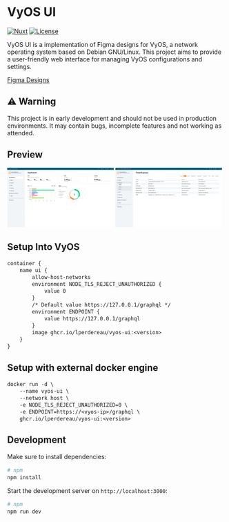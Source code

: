 # VyOS UI

[![Nuxt](https://img.shields.io/badge/Nuxt-3.0.0-brightgreen.svg?style=flat-square)](https://nuxt.com)
[![License](https://img.shields.io/badge/license-MIT-blue.svg?style=flat-square)](https://opensource.org/licenses/MIT)

VyOS UI is a implementation of Figma designs for VyOS, a network operating system based on Debian GNU/Linux. This project aims to provide a user-friendly web interface for managing VyOS configurations and settings.

[Figma Designs](https://www.figma.com/design/mgkpvjKunwWe1qDX3Tp1iF/VyOS-Local-UI?node-id=7114-58578&p=f&t=d3FLslxUr7KKm81J-0)

## ⚠️ Warning
This project is in early development and should not be used in production environments. It may contain bugs, incomplete features and not working as attended.


## Preview

<img src="docs/dashboard.png" alt="Dashboard" width="49%" />
<img src="docs/firewall.png" alt="Firewall" width="49%" />

## Setup Into VyOS
```
container {
    name ui {
        allow-host-networks
        environment NODE_TLS_REJECT_UNAUTHORIZED {
            value 0
        }
        /* Default value https://127.0.0.1/graphql */
        environment ENDPOINT {
            value https://127.0.0.1/graphql
        }
        image ghcr.io/lperdereau/vyos-ui:<version>
    }
}
```

## Setup with external docker engine
```shell
docker run -d \
    --name vyos-ui \
    --network host \
    -e NODE_TLS_REJECT_UNAUTHORIZED=0 \
    -e ENDPOINT=https://<vyos-ip>/graphql \
    ghcr.io/lperdereau/vyos-ui:<version>
```

## Development

Make sure to install dependencies:

```bash
# npm
npm install
```

Start the development server on `http://localhost:3000`:

```bash
# npm
npm run dev
```
